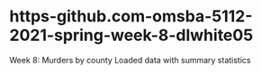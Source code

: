 # https-github.com-omsba-5112-2021-spring-week-8-dlwhite05
Week 8: Murders by county
Loaded data with summary statistics